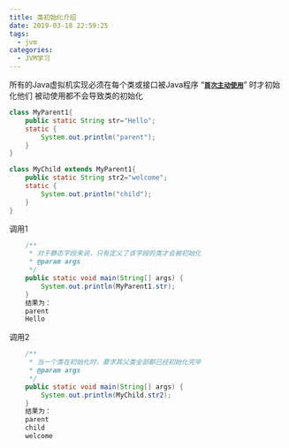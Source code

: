 ```yaml
---
title: 类初始化介绍
date: 2019-03-18 22:59:25
tags:
  - jvm
categories:
  - JVM学习
---
```


所有的Java虚拟机实现必须在每个类或接口被Java程序 “[**`首次主动使用`**](/2019/03/18/JAVA程序对类的使用方式/)” 时才初始化他们
被动使用都不会导致类的初始化

```java
class MyParent1{
    public static String str="Hello";
    static {
        System.out.println("parent");
    }
}

class MyChild extends MyParent1{
    public static String str2="welcome";
    static {
        System.out.println("child");
    }
}
```

调用1

```java
    /**
     * 对于静态字段来说，只有定义了该字段的类才会被初始化
     * @param args
     */
    public static void main(String[] args) {
        System.out.println(MyParent1.str);
    }
    结果为：
    parent
    Hello
```

调用2

```java
    /**
     * 当一个类在初始化时，要求其父类全部都已经初始化完毕
     * @param args
     */
    public static void main(String[] args) {
        System.out.println(MyChild.str2);
    }
    结果为：
    parent
    child
    welcome
```